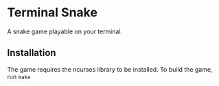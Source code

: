 # Terminal Snake

A snake game playable on your terminal.

## Installation

The game requires the ncurses library to be installed. To build the game, run
`make` 